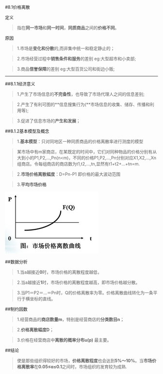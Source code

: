 #8.1价格离散

定义

>指在**同一市场**和**同一时间**，**同质商品**之间的**价格不同**。

原因

>1.市场是**变化和分散**的,而非集中统一和稳定静止的；

>2.市场经营过程中**销售条件和服务**的差别 eg:大型超市和小卖部;

>3.商品**信誉保障**的差别 eg:大型百货公司和街边小贩;

***

##8.1.1经济意义

>1.产生了市场信息的**不完备性**，也导致了市场代理人之间的信息差别;

>2.产生了有利可图的**信息搜集行为(**市场信息的收集、储存、传播和利用等);

>3.促进了信息市场的**产生和发展**；

##8.1.2基本模型及概念

>1.**基本模型**：只对同地区一种同质商品的价格离散率进行测度的模型

>某市场中有m家商店，在某既定的时间中，它们对同种物品的价格分别有从大到小的P1,P2,...,Pn(n<m)，不同的价格P1,P2,...,Pn分别对应X1,X2,...,Xn组商店。令每组商店的商店数为t1,t2,...,tn,显然有t1+t2+...+tn=m.

>2.**市场价格离散幅度**：D=Pn-P1 即价格的最大波动范围

>3.**平均市场价格**

![](curve.jpg)

##数据分析

>1.当a越接近**0**时，市场价格的离散程度越低，

>2.当a越接近**1**时，市场价格的离散程度越高，即市场价格越分散。

>3.当P1＝P2＝…＝Pn时，Q的价格离散率为零。价格离散曲线转化为一条平行于横坐标的直线。

##制约因数

>1.经营商品的**商店数量m**，特别是经营商店的**分类数目n**；

>2.**价格离散幅度D**；

>3.价格在经营商店中**离散的概率分布u(p)** 最主要。

##结论

>使是那些组织得较好的市场，**价格离散程度**也会达到**5%～10%**。当**市场价格离散率**在**0.05≤ɑ≤0.1**之间时，市场组织的发育较为成熟.
